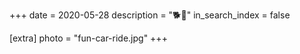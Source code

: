 +++
date = 2020-05-28
description = "🐕🚗"
in_search_index = false

[extra]
photo = "fun-car-ride.jpg"
+++
